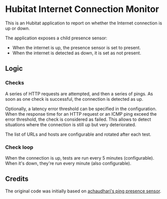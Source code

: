 # Hubitat Internet Connection Monitor

This is an Hubitat application to report on whether the Internet connection is
up or down.

The application exposes a child presence sensor:
* When the internet is up, the presence sensor is set to present.
* When the internet is detected as down, it is set as not present.

## Logic

### Checks

A series of HTTP requests are attempted, and then a series of pings. As soon as
one check is successful, the connection is detected as up.

Optionally, a latency error threshold can be specified in the configuration.
When the response time for an HTTP request or an ICMP ping exceed the error
threshold, the check is considered as failed. This allows to detect situations
where the connection is still up but very deteriorated.

The list of URLs and hosts are configurable and rotated after each test.

### Check loop

When the connection is up, tests are run every 5 minutes (configurable). When
it's down, they're run every minute (also configurable).

## Credits

The original code was initially based on [achaudhari's ping presence
sensor](https://github.com/achaudhari/hubitat-drivers/tree/cee6fc7b9682da862ff7b497ed096e0014d4c8f7/ping-presence-sensor).
